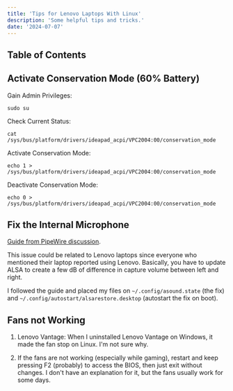```yaml
---
title: 'Tips for Lenovo Laptops With Linux'
description: 'Some helpful tips and tricks.'
date: '2024-07-07'
---
```


## Table of Contents

## Activate Conservation Mode (60% Battery)

Gain Admin Privileges:

```bash[class="command-line"]
sudo su
```

Check Current Status:

```bash[class="command-line"]
cat /sys/bus/platform/drivers/ideapad_acpi/VPC2004:00/conservation_mode
```

Activate Conservation Mode:

```bash[class="command-line"]
echo 1 > /sys/bus/platform/drivers/ideapad_acpi/VPC2004:00/conservation_mode
```

Deactivate Conservation Mode:

```bash[class="command-line"]
echo 0 > /sys/bus/platform/drivers/ideapad_acpi/VPC2004:00/conservation_mode
```

## Fix the Internal Microphone

[Guide from PipeWire discussion](https://github.com/pop-os/pipewire/issues/8#issuecomment-1165315196).

This issue could be related to Lenovo laptops since everyone who mentioned their laptop reported using Lenovo. Basically, you have to update ALSA to create a few dB of difference in capture volume between left and right.

I followed the guide and placed my files on `~/.config/asound.state` (the fix) and `~/.config/autostart/alsarestore.desktop` (autostart the fix on boot).

## Fans not Working

1. Lenovo Vantage: When I uninstalled Lenovo Vantage on Windows, it made the fan stop on Linux. I'm not sure why.

2. If the fans are not working (especially while gaming), restart and keep pressing F2 (probably) to access the BIOS, then just exit without changes. I don't have an explanation for it, but the fans usually work for some days.
